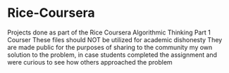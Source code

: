 # Rice-Coursera
Projects done as part of the Rice Coursera Algorithmic Thinking Part 1 Courser
These files should NOT be utilized for academic dishonesty
They are made public for the purposes of sharing to the community my own solution to the problem, in case students completed the assignment and were curious to see how others approached the problem
